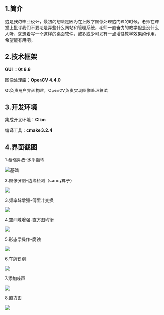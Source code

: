 ## 1.简介

这是我的毕业设计，最初的想法是因为在上数字图像处理这门课的时候，老师在课堂上批评我们不要老是弄些什么网站和管理系统，老师一直奋力的教学但是没什么人听，就想着写一个这样的桌面软件，或多或少可以有一点增进教学效果的作用，希望能有用吧。

## 2.技术框架

**GUI ：Qt 6.6**

图像处理库：**OpenCV 4.4.0**

Qt负责用户界面构建，OpenCV负责实现图像处理算法

## 3.开发环境

集成开发环境：**Clion**

编译工具：**cmake 3.2.4**

## 4.界面截图

1.基础算法-水平翻转

![基础](https://raw.githubusercontent.com/pxy2813268157/ImageRepository/master/base.png)

2.图像分割-边缘检测（canny算子）

![](https://raw.githubusercontent.com/pxy2813268157/ImageRepository/master/edge.png)

3.频率域增强-傅里叶变换

![](https://raw.githubusercontent.com/pxy2813268157/ImageRepository/master/frequency.png)

4.空间域增强-直方图均衡

![](https://raw.githubusercontent.com/pxy2813268157/ImageRepository/master/dimension.png)

5.形态学操作-腐蚀

![](https://raw.githubusercontent.com/pxy2813268157/ImageRepository/master/erosion.png)

6.车牌识别

![](https://raw.githubusercontent.com/pxy2813268157/ImageRepository/master/recognize.png)

7.添加噪声

![](https://raw.githubusercontent.com/pxy2813268157/ImageRepository/master/noise.png)

8.直方图

![](https://raw.githubusercontent.com/pxy2813268157/ImageRepository/master/histogram.png)

